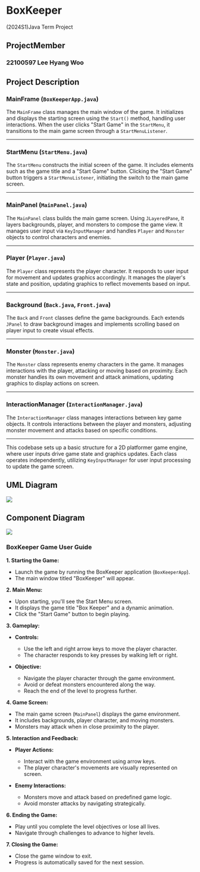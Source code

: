# BoxKeeper
(2024S1)Java Term Project

## ProjectMember
### 22100597 Lee Hyang Woo

## Project Description

### MainFrame (`BoxKeeperApp.java`)

The `MainFrame` class manages the main window of the game. It initializes and displays the starting screen using the `Start()` method, handling user interactions. When the user clicks "Start Game" in the `StartMenu`, it transitions to the main game screen through a `StartMenuListener`.

---

### StartMenu (`StartMenu.java`)

The `StartMenu` constructs the initial screen of the game. It includes elements such as the game title and a "Start Game" button. Clicking the "Start Game" button triggers a `StartMenuListener`, initiating the switch to the main game screen.

---

### MainPanel (`MainPanel.java`)

The `MainPanel` class builds the main game screen. Using `JLayeredPane`, it layers backgrounds, player, and monsters to compose the game view. It manages user input via `KeyInputManager` and handles `Player` and `Monster` objects to control characters and enemies.

---

### Player (`Player.java`)

The `Player` class represents the player character. It responds to user input for movement and updates graphics accordingly. It manages the player's state and position, updating graphics to reflect movements based on input.

---

### Background (`Back.java`, `Front.java`)

The `Back` and `Front` classes define the game backgrounds. Each extends `JPanel` to draw background images and implements scrolling based on player input to create visual effects.

---

### Monster (`Monster.java`)

The `Monster` class represents enemy characters in the game. It manages interactions with the player, attacking or moving based on proximity. Each monster handles its own movement and attack animations, updating graphics to display actions on screen.

---

### InteractionManager (`InteractionManager.java`)

The `InteractionManager` class manages interactions between key game objects. It controls interactions between the player and monsters, adjusting monster movement and attacks based on specific conditions.

---

This codebase sets up a basic structure for a 2D platformer game engine, where user inputs drive game state and graphics updates. Each class operates independently, utilizing `KeyInputManager` for user input processing to update the game screen.


## UML Diagram
<img src='https://github.com/unhappy1030/22100597_LHW_DS/blob/main/CodingTest/result/DS104.png'>


## Component Diagram
<img src='https://github.com/unhappy1030/22100597_LHW_DS/blob/main/CodingTest/result/DS104.png'>


### BoxKeeper Game User Guide

**1. Starting the Game:**
   - Launch the game by running the BoxKeeper application (`BoxKeeperApp`).
   - The main window titled "BoxKeeper" will appear.

**2. Main Menu:**
   - Upon starting, you'll see the Start Menu screen.
   - It displays the game title "Box Keeper" and a dynamic animation.
   - Click the "Start Game" button to begin playing.

**3. Gameplay:**
   - **Controls:**
     - Use the left and right arrow keys to move the player character.
     - The character responds to key presses by walking left or right.
   
   - **Objective:**
     - Navigate the player character through the game environment.
     - Avoid or defeat monsters encountered along the way.
     - Reach the end of the level to progress further.

**4. Game Screen:**
   - The main game screen (`MainPanel`) displays the game environment.
   - It includes backgrounds, player character, and moving monsters.
   - Monsters may attack when in close proximity to the player.

**5. Interaction and Feedback:**
   - **Player Actions:**
     - Interact with the game environment using arrow keys.
     - The player character's movements are visually represented on screen.
   
   - **Enemy Interactions:**
     - Monsters move and attack based on predefined game logic.
     - Avoid monster attacks by navigating strategically.

**6. Ending the Game:**
   - Play until you complete the level objectives or lose all lives.
   - Navigate through challenges to advance to higher levels.

**7. Closing the Game:**
   - Close the game window to exit.
   - Progress is automatically saved for the next session.
